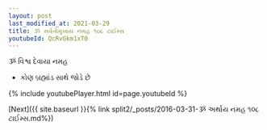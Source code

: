 ```yaml
---
layout: post
last_modified_at: 2021-03-29
title: ૐ સર્વતોમુખાય નમહ ૧૦૮ ટાઈમ્સ
youtubeId: QcRvGkm1xT0
---
```

 
 
 ૐ વિશ્વ દેવાયા નમહ  
 
 -  કોણ બ્રહ્માંડ સાથે જોડે છે 
 
  
 
  
 
 
 
 
 
 


{% include youtubePlayer.html id=page.youtubeId %}
 
[Next]({{ site.baseurl }}{% link  split2/_posts/2016-03-31-ૐ અર્થાય નમહ ૧૦૮ ટાઈમ્સ.md%})
 
